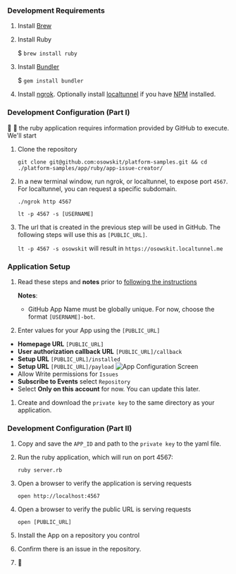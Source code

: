 

### Development Requirements

1. Install [Brew](https://brew.sh/)
1. Install Ruby

    $ `brew install ruby`
1. Install [Bundler](http://gembundler.com/)

    $ `gem install bundler`
1. Install [ngrok](https://ngrok.com/). Optionally install [localtunnel](https://localtunnel.github.io/www/) if you have [NPM](https://www.npmjs.com/) installed.

### Development Configuration (Part I)

:chicken: :egg: the ruby application requires information provided by GitHub to execute. We'll start 

1. Clone the repository 

    `git clone git@github.com:osowskit/platform-samples.git && cd ./platform-samples/app/ruby/app-issue-creator/`      

1. In a new terminal window, run ngrok, or localtunnel, to expose port `4567`. For localtunnel, you can request a specific subdomain.

    `./ngrok http 4567`
    
    `lt -p 4567 -s [USERNAME]`

1. The url that is created in the previous step will be used in GitHub. The following steps will use this as `[PUBLIC_URL]`.

    `lt -p 4567 -s osowskit` will result in `https://osowskit.localtunnel.me`
    
### Application Setup

1. Read these steps and **notes** prior to [following the instructions](https://developer.github.com/apps/building-integrations/setting-up-and-registering-github-apps/registering-github-apps/)

    **Notes**: 
    * GitHub App Name must be globally unique. For now, choose the format `[USERNAME]-bot`.  
1. Enter values for your App using the `[PUBLIC_URL]`
  * **Homepage URL** `[PUBLIC_URL]`
  * **User authorization callback URL** `[PUBLIC_URL]/callback`
  * **Setup URL** `[PUBLIC_URL]/installed`
  * **Setup URL** `[PUBLIC_URL]/payload`
    ![App Configuration Screen](https://user-images.githubusercontent.com/768821/31565645-63f8b45c-b01c-11e7-94cd-8f85171ef207.png)
  * Allow Write permissions for `Issues`
  * **Subscribe to Events** select `Repository`
  * Select **Only on this account** for now. You can update this later.
1. Create and download the `private key` to the same directory as your application.

### Development Configuration (Part II)

1. Copy and save the `APP_ID` and path to the `private key` to the yaml file. 
1. Run the ruby application, which will run on port 4567:

    `ruby server.rb`
1. Open a browser to verify the application is serving requests

    `open http://localhost:4567`
1. Open a browser to verify the public URL is serving requests

    `open [PUBLIC_URL]`
1. Install the App on a repository you control
1. Confirm there is an issue in the repository.
1. :tada:
